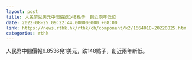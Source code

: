 ```yaml
---
layout: post
title: 人民幣兌美元中間價跌148點子　創近兩年低位
date: 2022-08-25 09:22:44.000000000 +08:00
link: https://news.rthk.hk/rthk/ch/component/k2/1664018-20220825.htm
categories: rthk
---
```


人民幣中間價報6.8536兌1美元，跌148點子，創近兩年新低。
